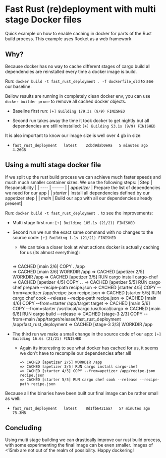 # Fast Rust (re)deployment with multi stage Docker files

Quick example on how to enable caching in docker for parts of the Rust build process. 
This example uses Rocket as a web framework

## Why?

Because docker has no way to cache different stages of cargo build all dependencies are reinstalled every time a docker image is build.

Run: `docker build -t fast_rust_deployment . -f dockerfile_old` to see our baseline.

Bellow results are running in completely clean docker env, you can use `docker builder prune` to remove all cached docker objects.

-   Baseline first run:
 `[+] Building 179.3s (9/9) FINISHED`

-   Second run takes away the time it took docker to get nightly but all dependencies are still reinstalled:
 `[+] Building 53.1s (9/9) FINISHED`

It is also important to know our image size is well over 4 gb in size:
-   `fast_rust_deployment   latest    2cbd9dab0e9a   5 minutes ago   4.26GB`


 ## Using a multi stage docker file

 If we split up the rust build process we can achieve much faster speeds and much much smaller container sizes. We use the following steps:
 | Step | Responsibility |
 | ---- | ------ |
 | *appetizer* | Prepare the list of dependencies we need for our app   |
 | *starter*   | Install all dependencies defined by our appetizer step |
 |  *main*     | Build our app with all our dependencies already present|

Run: `docker build -t fast_rust_deployment .` to see the improvements:
-   Multi stage first run:
 `[+] Building 185.1s (21/21) FINISHED`
-   Second run we run the exact same command with no changes to the source code:
 `[+] Building 1.1s (21/21) FINISHED`
    - We can take a closer look at what actions docker is actually caching for us (its almost everything):
        ```
     => CACHED [main 2/6] COPY . /app    
     => CACHED [main 3/6] WORKDIR /app
     => CACHED [apetizer 2/5] WORKDIR /app
     => CACHED [apetizer 3/5] RUN cargo install cargo-chef
     => CACHED [apetizer 4/5] COPY . . 
     => CACHED [apetizer 5/5] RUN cargo chef prepare --recipe-path recipe.json
     => CACHED [starter 4/5] COPY --from=apetizer /app/recipe.json recipe.json
     => CACHED [starter 5/5] RUN cargo chef cook --release --recipe-path recipe.json
     => CACHED [main 4/6] COPY --from=starter /app/target target
     => CACHED [main 5/6] COPY --from=starter /usr/local/cargo /usr/local/cargo
     => CACHED [main 6/6] RUN cargo build --release
     => CACHED [stage-3 2/3] COPY --from=main /app/target/release/fast_rust_deployment /app/fast_rust_deployment
     => CACHED [stage-3 3/3] WORKDIR /app     

- The third run we make a small change in the source code of our app:
 `[+] Building 16.6s (21/21) FINISHED`
    - Again its interesting to see what docker has cached for us, it seems we don't have to recompile our dependencies after all!
        ``` 
        => CACHED [apetizer 2/5] WORKDIR /app 
        => CACHED [apetizer 3/5] RUN cargo install cargo-chef
        => CACHED [starter 4/5] COPY --from=apetizer /app/recipe.json recipe.json
        => CACHED [starter 5/5] RUN cargo chef cook --release --recipe-path recipe.json  
        ```

Because all the binaries have been built our final image can be rather small as well:
- `fast_rust_deployment   latest    8d1fb6421aa7   57 minutes ago   75.3MB`

## Concluding

Using multi stage building we can drastically improve our rust build process, with some experimenting the final image can be even smaller. Images of <15mb are not out of the realm of possibility.
Happy dockering!







 

